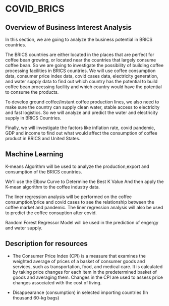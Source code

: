 # COVID_BRICS

## Overview of Business Interest Analysis

In this section, we are going to analyze the business potential in BRICS countries. 

The BRICS countries are either located in the places that are perfect for coffee bean growing, or located near the countries that largely consume coffee bean. So we are going to investigate the possibility of building coffee processing facilities in BRICS countries. We will use coffee consumption data, consumer price index data, covid cases data, electricity generation, and water supply data to find out which country has the potential to build coffee bean processing facility and which country would have the potential to consume the products.

To develop ground coffee/instant coffee production lines, we also need to make sure the country can supply clean water, stable access to electricity and fast logistics. So we will analyze and predict the water and electricity supply in BRICS Countries. 

Finally, we will investigate the factors like inflation rate, covid pandemic, GDP and income to find out what would affect the consumption of coffee product in BRICS and United States. 


## Machine Learning 

K-means Algorithm will be used to analyze the production,export and consumption of the BRICS countries. 

We'll use the Elbow Curve to Determine the Best K Value And then apply the K-mean algorithm to the coffee industry data. 
 

The liner regression analysis will be performed on the coffee consumption/price and covid cases to see the relationship between the coffee market and pandemic. The liner regression analysis will also be used to predict the coffee consuption after covid. 

Random Forest Regressor Model will be used in the prediction of engergy and water supply. 

## Description for resources 

- The Consumer Price Index (CPI) is a measure that examines the weighted average of prices of a basket of consumer goods and services, such as transportation, food, and medical care. It is calculated by taking price changes for each item in the predetermined basket of goods and averaging them. Changes in the CPI are used to assess price changes associated with the cost of living.

- Disappearance (consumption) in selected importing countries (In thousand 60-kg bags) 

